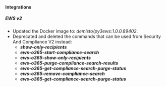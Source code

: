 #### Integrations

##### EWS v2

- Updated the Docker image to: *demisto/py3ews:1.0.0.89402*.
- Deprecated and deleted the commands that can be used from Security And Compliance V2 instead:
    - ***show-only-recipients***
    - ***ews-o365-start-compliance-search***
    - ***ews-o365-show-only-recipients***
    - ***ews-o365-purge-compliance-search-results***
    - ***ews-o365-get-compliance-search-purge-status***
    - ***ews-o365-remove-compliance-search***
    - ***ews-o365-get-compliance-search-purge-status***
